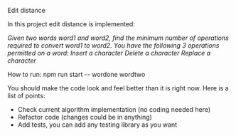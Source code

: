 Edit distance

In this project edit distance is implemented:

_Given two words word1 and word2, find the minimum number of operations required to convert word1 to word2.
You have the following 3 operations permitted on a word:
Insert a character
Delete a character
Replace a character_

How to run:
npm run start -- wordone wordtwo

You should make the code look and feel better than it is right now.
Here is a list of points:

- Check current algorithm implementation (no coding needed here)
- Refactor code (changes could be in anything)
- Add tests, you can add any testing library as you want

